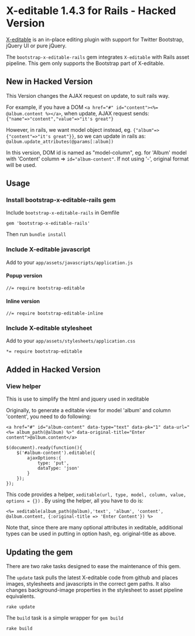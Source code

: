 # X-editable 1.4.3 for Rails - Hacked Version

[X-editable](https://github.com/vitalets/x-editable) is an in-place editing plugin with support for Twitter Bootstrap, jQuery UI or pure jQuery.

The `bootstrap-x-editable-rails` gem integrates `X-editable` with Rails asset pipeline. This gem only supports the Bootstrap part of X-editable. 

## New in Hacked Version 

This Version changes the AJAX request on update, to suit rails way.

For example, if you have a DOM ``<a href="#" id="content"><%= @album.content %></a>``, when update, AJAX request sends: ``{"name"=>"content","value"=>"it's great"}``

However, in rails, we want model object instead, eg. ``{"album"=> {"content"=>"it's great"}}``, so we can update in rails as: `` @album.update_attributes(@params[:album]) ``

In this version, DOM id is named as "model-column", eg. for 'Album' model with 'Content' column =>  ``id="album-content"``. If not using '-', original format will be used.

## Usage

### Install bootstrap-x-editable-rails gem

Include `bootstrap-x-editable-rails` in Gemfile

    gem 'bootstrap-x-editable-rails'

Then run `bundle install`

### Include X-editable javascript

Add to your `app/assets/javascripts/application.js`

#### Popup version

    //= require bootstrap-editable

#### Inline version

    //= require bootstrap-editable-inline

### Include X-editable stylesheet

Add to your `app/assets/stylesheets/application.css`

    *= require bootstrap-editable

## Added in Hacked Version

### View helper

This is use to simplify the html and jquery used in xeditable

Originally, to generate a editable view for model 'album' and column 'content', you need to do following:

    <a href="#" id="album-content" data-type="text" data-pk="1" data-url="<%= album_path(@album) %>" data-original-title="Enter content">@album.content</a>

    $(document).ready(function(){
    	$('#album-content').editable({
			ajaxOptions:{
				type: 'put',
				dataType: 'json'
			}
    	});
    });

This code provides a helper, ``xeditable(url, type, model, column, value, options = {})`` . By using the helper, all you have to do is:

	<%= xeditable(album_path(@album),'text', 'album', 'content', @album.content, {:original-title => 'Enter Content'}) %>

Note that, since there are many optional attributes in xeditable, additional types can be used in putting in option hash, eg. original-title as above. 

## Updating the gem
There are two rake tasks designed to ease the maintenance of this gem.

The `update` task pulls the latest X-editable code from github and places images, stylesheets and javascripts in the correct gem paths. It also changes background-image properties in the stylesheet to asset pipeline equivalents.

	rake update
	
The `build` task is a simple wrapper for `gem build`
	
	rake build
